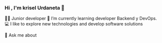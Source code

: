### Hi , I'm krisel Urdaneta 👋

👩‍🎓 Junior developer
🌱 I’m currently learning developer Backend y DevOps.
💻 I like to explore new technologies and develop software solutions


💬 Ask me about 

